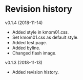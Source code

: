 Revision history
===================



v0.1.4 (2018-11-14)
* Added style in kmom01.css.
* Set kmom01.css as default style.
* Added test page.
* Added byline.
* Changed flash image.

v0.1.3 (2018-11-13)

* Added revision history.